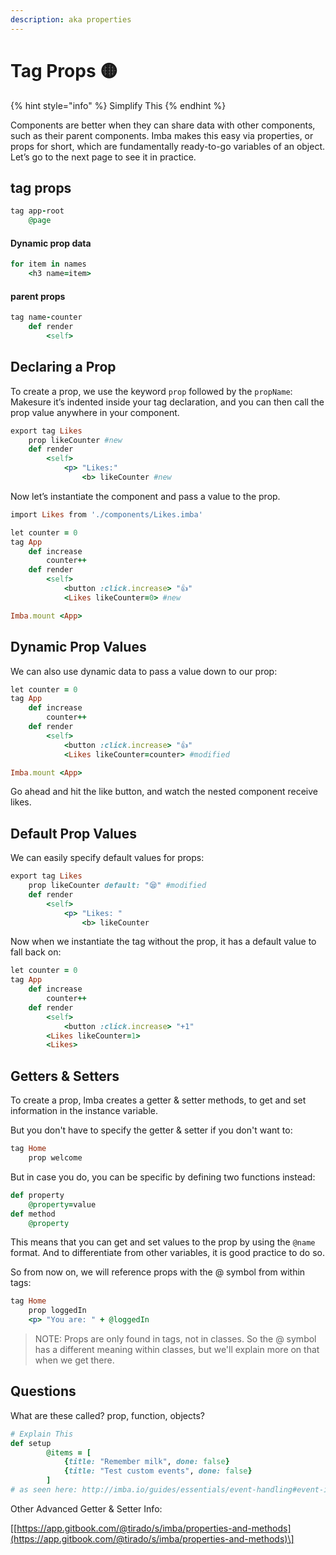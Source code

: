 ```yaml
---
description: aka properties
---
```


# Tag Props 🟡

{% hint style="info" %}
Simplify This
{% endhint %}

Components are better when they can share data with other components, such as their parent components. Imba makes this easy via properties, or props for short, which are fundamentally ready-to-go variables of an object. Let’s go to the next page to see it in practice.



## tag props

```ruby
tag app-root
    @page
```

#### Dynamic prop data

```ruby
for item in names
    <h3 name=item>
```

#### parent props

```ruby
tag name-counter
    def render
        <self> 
```

## Declaring a Prop

To create a prop, we use the keyword `prop` followed by the `propName`: Makesure it’s indented inside your tag declaration, and you can then call the prop value anywhere in your component.

```ruby
export tag Likes
	prop likeCounter #new
	def render
		<self>
			<p> "Likes:"
				<b> likeCounter #new
```

Now let’s instantiate the component and pass a value to the prop.

```ruby
import Likes from './components/Likes.imba'

let counter = 0
tag App
	def increase
		counter++
	def render
		<self>
			<button :click.increase> "👍"
			<Likes likeCounter=0> #new

Imba.mount <App>
```

## Dynamic Prop Values

We can also use dynamic data to pass a value down to our prop:

```ruby
let counter = 0
tag App
	def increase
		counter++
	def render
		<self>
			<button :click.increase> "👍"
			<Likes likeCounter=counter> #modified

Imba.mount <App>
```

Go ahead and hit the like button, and watch the nested component receive likes.

## Default Prop Values



We can easily specify default values for props:

```ruby
export tag Likes
	prop likeCounter default: "😪" #modified
	def render
		<self>
			<p> "Likes: "
				<b> likeCounter
```

Now when we instantiate the tag without the prop, it has a default value to fall back on:

```ruby
let counter = 0
tag App
	def increase
		counter++
	def render
		<self>
			<button :click.increase> "+1"
		<Likes likeCounter=1>
		<Likes> 
```

## Getters & Setters



To create a prop, Imba creates a getter & setter methods, to get and set information in the instance variable.

But you don't have to specify the getter & setter if you don't want to:

```ruby
tag Home
	prop welcome
```

But in case you do, you can be specific by defining two functions instead:

```ruby
def property
	@property=value
def method
	@property
```

This means that you can get and set values to the prop by using the `@name` format. And to differentiate from other variables, it is good practice to do so.

So from now on, we will reference props with the @ symbol from within tags:

```ruby
tag Home
	prop loggedIn
	<p> "You are: " + @loggedIn
```

> NOTE: Props are only found in tags, not in classes. So the @ symbol has a different meaning within classes, but we'll explain more on that when we get there.

## Questions

What are these called? prop, function, objects?

```ruby
# Explain This
def setup
		@items = [
			{title: "Remember milk", done: false}
			{title: "Test custom events", done: false}
		]
# as seen here: http://imba.io/guides/essentials/event-handling#event-interface
```

Other Advanced Getter & Setter Info:

\[[https://app.gitbook.com/@tirado/s/imba/properties-and-methods](https://app.gitbook.com/@tirado/s/imba/properties-and-methods)\]

